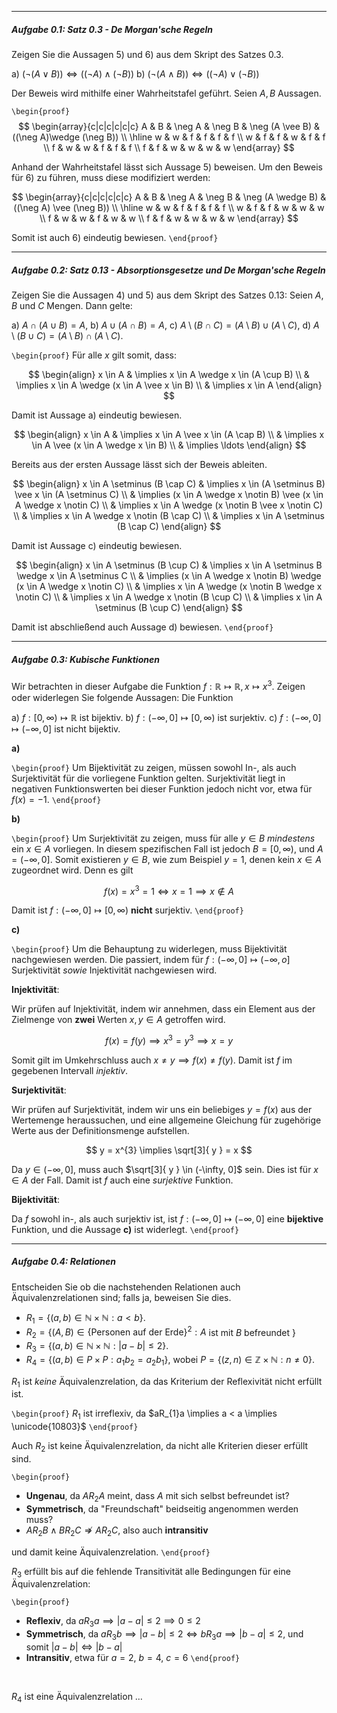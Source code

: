 ***
##### Aufgabe 0.1: Satz 0.3 - *De Morgan'sche Regeln*

Zeigen Sie die Aussagen 5) und 6) aus  dem Skript des Satzes 0.3.

a) $(\neg(A \vee B)) \Leftrightarrow ((\neg A) \wedge (\neg B))$
b) $(\neg (A \wedge B)) \Leftrightarrow ((\neg A)  \vee (\neg B))$

Der Beweis wird mithilfe einer Wahrheitstafel geführt. Seien $A, B$ Aussagen.

`\begin{proof}`
$$
\begin{array}{c|c|c|c|c|c}
A & B & \neg A & \neg B & \neg (A \vee B) & ((\neg A)\wedge (\neg B)) \\
\hline w & w & f & f & f & f \\
w & f & f & w & f & f \\
f & w & w & f & f & f \\
f & f & w & w & w & w
\end{array}
$$

Anhand der Wahrheitstafel lässt sich Aussage 5) beweisen. Um den Beweis für 6) zu führen, muss diese modifiziert werden:

$$
\begin{array}{c|c|c|c|c|c}
A & B & \neg A & \neg B & \neg (A \wedge B) & ((\neg A) \vee (\neg B)) \\
\hline w & w & f & f & f & f \\
w & f & f & w & w & w \\
f & w & w & f & w & w \\
f & f & w & w & w & w
\end{array}
$$

Somit ist auch 6) eindeutig bewiesen.
`\end{proof}`

***
##### Aufgabe 0.2: Satz 0.13 - *Absorptionsgesetze und De Morgan'sche Regeln*

Zeigen Sie die Aussagen 4) und 5) aus dem Skript des Satzes 0.13: Seien $A, B$ und $C$ Mengen. Dann gelte:

a) $A \cap (A \cup B) = A$,
b) $A \cup (A \cap B) = A$,
c) $A \setminus (B \cap C) = (A \setminus B) \cup (A \setminus C)$,
d) $A \setminus (B \cup C) = (A \setminus B) \cap (A \setminus C)$.

`\begin{proof}`
Für alle $x$ gilt somit, dass:

$$
\begin{align}
x \in A & \implies x \in A \wedge x \in (A \cup B) \\
 & \implies x \in A \wedge (x \in A \vee x \in B) \\
 & \implies x \in A
\end{align}
$$

Damit ist Aussage a) eindeutig bewiesen.

$$
\begin{align}
x \in A  & \implies x \in A \vee x \in (A \cap B) \\
 & \implies x \in A \vee (x \in A \wedge x \in B) \\
 & \implies \ldots 
\end{align}
$$

Bereits aus der ersten Aussage lässt sich der Beweis ableiten.

$$
\begin{align}
x \in A \setminus (B \cap C) & \implies x \in (A \setminus B) \vee x \in (A \setminus C) \\
 & \implies (x \in A \wedge x \notin B) \vee (x \in A \wedge x \notin C) \\
 & \implies x \in A \wedge (x \notin B \vee x \notin C) \\
 & \implies x \in A \wedge x \notin (B \cap C) \\
 & \implies x \in A \setminus (B \cap C) 
\end{align}
$$

Damit ist Aussage c) eindeutig bewiesen.

$$
\begin{align}
x \in A \setminus (B \cup C) & \implies x \in A \setminus B \wedge x \in A \setminus C \\
 & \implies (x \in A \wedge x \notin B) \wedge (x \in A \wedge x \notin C) \\
 & \implies x \in A \wedge (x \notin B \wedge x \notin C) \\
 & \implies x \in A \wedge x \notin (B \cup C) \\
 & \implies x \in A \setminus (B \cup C)
\end{align}
$$

Damit ist abschließend auch Aussage d) bewiesen.
`\end{proof}`

***
##### Aufgabe 0.3: Kubische Funktionen

Wir betrachten in dieser Aufgabe die Funktion $f: \mathbb{R} \mapsto \mathbb{R}, x \mapsto x^3$. Zeigen oder widerlegen Sie folgende Aussagen: Die Funktion

a) $f:[0, \infty) \mapsto \mathbb{R}$ ist bijektiv.
b) $f:(-\infty, 0] \mapsto[0, \infty)$ ist surjektiv.
c) $f:(-\infty, 0] \mapsto(-\infty, 0]$ ist nicht bijektiv.

**a)**

`\begin{proof}`
Um Bijektivität zu zeigen, müssen sowohl In-, als auch Surjektivität für die vorliegene Funktion gelten. Surjektivität liegt in negativen Funktionswerten bei dieser Funktion jedoch nicht vor, etwa für $f(x) = -1$.
`\end{proof}`

**b)**

`\begin{proof}`
Um Surjektivität zu zeigen, muss für alle $y \in B$ *mindestens* ein $x \in A$ vorliegen. In diesem spezifischen Fall ist jedoch $B = [0, \infty)$, und $A = (-\infty, 0]$. Somit existieren $y \in B$, wie zum Beispiel $y = 1$, denen kein $x \in A$ zugeordnet wird. Denn es gilt

$$
f(x) = x^{3} = 1 \Leftrightarrow x = 1 \implies x \notin A
$$

Damit ist $f:(-\infty, 0] \mapsto [0, \infty)$ **nicht** surjektiv.
`\end{proof}`

**c)**

`\begin{proof}`
Um die Behauptung zu widerlegen, muss Bijektivität nachgewiesen werden. Die passiert, indem für $f:(-\infty, 0] \mapsto (-\infty, o]$ Surjektivität *sowie* Injektivität nachgewiesen wird.

**Injektivität**:

Wir prüfen auf Injektivität, indem wir annehmen, dass ein Element aus der Zielmenge von **zwei** Werten $x, y \in A$ getroffen wird.

$$
f(x) = f(y) \implies x^{3} = y^{3} \implies x = y
$$

Somit gilt im Umkehrschluss auch ${} x \neq y \implies f(x) \neq f(y) {}$. Damit ist $f$ im gegebenen Intervall *injektiv*.

**Surjektivität**:

Wir prüfen auf Surjektivität, indem wir uns ein beliebiges $y = f(x)$ aus der Wertemenge heraussuchen, und eine allgemeine Gleichung für zugehörige Werte aus der Definitionsmenge aufstellen.

$$
y = x^{3} \implies \sqrt[3]{ y } = x
$$

Da $y \in (-\infty, 0]$, muss auch $\sqrt[3]{ y } \in (-\infty, 0]$ sein. Dies ist für $x \in A$ der Fall. Damit ist $f$ auch eine *surjektive* Funktion.

**Bijektivität**:

Da $f$ sowohl in-, als auch surjektiv ist, ist $f:(-\infty, 0] \mapsto (-\infty, 0]$ eine **bijektive** Funktion, und die Aussage **c)** ist widerlegt.
`\end{proof}`

***
##### Aufgabe 0.4: Relationen

Entscheiden Sie ob die nachstehenden Relationen auch Äquivalenzrelationen sind; falls ja, beweisen Sie dies.

- $R_1 = \{(a, b) \in \mathbb{N} \times \mathbb{N}: a<b\}$.
- $R_2=\left\{(A, B) \in\{\text {Personen auf der Erde}\}^2: A\right.$ ist mit $B$ befreundet $\}$
- $R_3=\{(a, b) \in \mathbb{N} \times \mathbb{N}:|a-b| \leq 2\}$.
- $R_4=\left\{(a, b) \in P \times P: a_1 b_2=a_2 b_1\right\}$, wobei $P=\{(z, n) \in \mathbb{Z} \times \mathbb{N}: n \neq 0\}$.

$R_{1}$ ist *keine* Äquivalenzrelation, da das Kriterium der Reflexivität nicht erfüllt ist.

`\begin{proof}`
$R_{1}$ ist irreflexiv, da $aR_{1}a \implies a < a \implies \unicode{10803}$
`\end{proof}`
<br> 

Auch $R_{2}$ ist keine Äquivalenzrelation, da nicht alle Kriterien dieser erfüllt sind.

`\begin{proof}`

- **Ungenau**, da $AR_{2}A$ meint, dass $A$ mit sich selbst befreundet ist?
- **Symmetrisch**, da "Freundschaft" beidseitig angenommen werden muss?
- $AR_{2}B \wedge BR_{2}C \not \Rightarrow AR_{2}C$, also auch **intransitiv**

und damit keine Äquivalenzrelation.
`\end{proof}`
<br>

$R_{3}$ erfüllt bis auf die fehlende Transitivität alle Bedingungen für eine Äquivalenzrelation:

`\begin{proof}`
- **Reflexiv**, da $aR_{3}a \implies \lvert a - a \rvert \leq 2 \implies 0 \leq 2$
- **Symmetrisch**, da $aR_{3}b \implies \lvert a - b \rvert \leq 2 \iff bR_{3}a \implies \lvert b - a \rvert \leq 2$, und somit $\lvert a - b \rvert \iff \lvert b - a \rvert$
- **Intransitiv**, etwa für $a = 2$, $b = 4$, $c = 6$
`\end{proof}`
<br> 

$R_{4}$ ist eine Äquivalenzrelation $\ldots$
